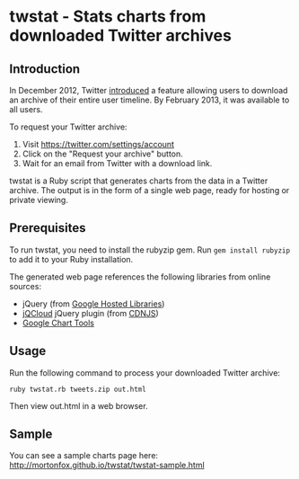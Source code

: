 # twstat - Stats charts from downloaded Twitter archives

## Introduction

In December 2012, Twitter [introduced](http://blog.twitter.com/2012/12/your-twitter-archive.html) a feature allowing users to download an archive of their entire user timeline. By February 2013, it was available to all users. 

To request your Twitter archive:

1. Visit https://twitter.com/settings/account
1. Click on the "Request your archive" button.
1. Wait for an email from Twitter with a download link.

twstat is a Ruby script that generates charts from the data in a Twitter archive. The output is in the form of a single web page, ready for hosting or private viewing.

## Prerequisites

To run twstat, you need to install the rubyzip gem. Run `gem install rubyzip` to add it to your Ruby installation.

The generated web page references the following libraries from online sources:
* jQuery (from [Google Hosted Libraries](https://developers.google.com/speed/libraries/))
* [jQCloud](https://github.com/lucaong/jQCloud) jQuery plugin (from [CDNJS](http://cdnjs.com/))
* [Google Chart Tools](https://developers.google.com/chart/)

## Usage

Run the following command to process your downloaded Twitter archive: 

    ruby twstat.rb tweets.zip out.html
       
Then view out.html in a web browser.

## Sample

You can see a sample charts page here: http://mortonfox.github.io/twstat/twstat-sample.html

